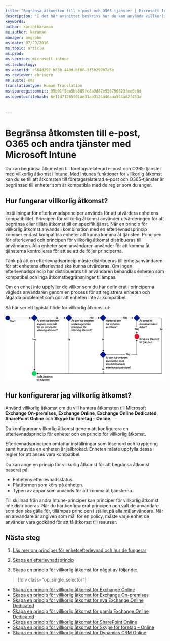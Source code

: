 ```yaml
---
title: "Begränsa åtkomsten till e-post och O365-tjänster | Microsoft Intune"
description: "I det här avsnittet beskrivs hur du kan använda villkorlig åtkomst för att endast tillåta att kompatibla enheter får åtkomst till e-post och företagsdata i SharePoint Online och andra tjänster."
keywords: 
author: karthikaraman
ms.author: karaman
manager: angrobe
ms.date: 07/29/2016
ms.topic: article
ms.prod: 
ms.service: microsoft-intune
ms.technology: 
ms.assetid: c564d292-b83b-440d-bf08-3f5b299b7a5e
ms.reviewer: chrisgre
ms.suite: ems
translationtype: Human Translation
ms.sourcegitcommit: 99b01f5ca5bb389fc8a9d87e956796823fee6c0d
ms.openlocfilehash: 6e11d71265f01ae31ab3124a46aaa544ad2f453a


---
```


# Begränsa åtkomsten till e-post, O365 och andra tjänster med Microsoft Intune
Du kan begränsa åtkomsten till företagsrelaterad e-post och O365-tjänster med villkorlig åtkomst i Intune. Med Intunes funktioner för villkorlig åtkomst kan du se till att åtkomsten till företagsrelaterad e-post och O365-tjänster är begränsad till enheter som är kompatibla med de regler som du anger.
## Hur fungerar villkorlig åtkomst?
Inställningar för efterlevnadsprinciper används för att utvärdera enhetens kompatibilitet. Principen för villkorlig åtkomst använder utvärderingen för att begränsa eller tillåta åtkomst till en specifik tjänst. När en princip för villkorlig åtkomst används i kombination med en efterlevnadsprincip kommer endast kompatibla enheter att kunna komma åt tjänsten. Principen för efterlevnad och principen för villkorlig åtkomst distribueras till användaren. Alla enheter som användaren använder för att komma åt tjänsterna kontrolleras för att se att de följer principerna.

Tänk på att en efterlevnadsprincip måste distribueras till enhetsanvändaren för att enhetens efterlevnad ska kunna utvärderas.
Om ingen efterlevnadsprincip har distribuerats till användaren behandlas enheten som kompatibel och inga åtkomstbegränsningar tillämpas.

Om en enhet inte uppfyller de villkor som du har definierat i principerna vägleds användaren genom en process för att registrera enheten och åtgärda problemet som gör att enheten inte är kompatibel.

Så här ser ett typiskt flöde för villkorlig åtkomst ut:

![Diagrammet visar beslutspunkterna som används för att avgöra om en enhet har åtkomst till en tjänst eller om den blockeras](../media/ConditionalAccess4.png)

## Hur konfigurerar jag villkorlig åtkomst?
Använd villkorlig åtkomst om du vill hantera åtkomsten till Microsoft **Exchange On-premises**, **Exchange Online**, **Exchange Online Dedicated**, **SharePoint Online** och **Skype för företag – Online**.

Du konfigurerar villkorlig åtkomst genom att konfigurera en efterlevnadsprincip för enheter och en princip för villkorlig åtkomst.

Efterlevnadsprincipen omfattar inställningar som lösenord och kryptering samt huruvida en enheten är jailbrokad. Enheten måste uppfylla dessa regler för att anses vara kompatibel.

Du kan ange en princip för villkorlig åtkomst för att begränsa åtkomst baserat på:
- Enhetens efterlevnadsstatus.
- Plattformen som körs på enheten.
- Typen av appar som används för att komma åt tjänsterna.

Till skillnad från andra Intune-principer kan principer för villkorlig åtkomst inte distribueras. När du har konfigurerat principen och valt de användare som den ska gälla för, tillämpas principen i stället på alla målanvändare. När en användare är angiven som mål för en policy, måste varje enhet de använder vara godkänd för att få åtkomst till resurser.


## Nästa steg
1. [Läs mer om principer för enhetsefterlevnad och hur de fungerar ](introduction-to-device-compliance-policies-in-microsoft-intune.md)

2. [Skapa en efterlevnadsprincip](create-a-device-compliance-policy-in-microsoft-intune.md)

2.  Skapa en princip för villkorlig åtkomst för något av följande:
> [!div class="op_single_selector"]
  - [Skapa en princip för villkorlig åtkomst för Exchange Online](restrict-access-to-exchange-online-with-microsoft-intune.md)
  - [Skapa en princip för villkorlig åtkomst för Exchange On-premises](restrict-access-to-exchange-onpremises-with-microsoft-intune.md)
  - [Skapa en princip för villkorlig åtkomst för nya Exchange Online Dedicated](restrict-access-to-exchange-online-with-microsoft-intune.md)
  - [Skapa en princip för villkorlig åtkomst för gamla Exchange Online Dedicated](restrict-access-to-exchange-onpremises-with-microsoft-intune.md)
  - [Skapa en princip för villkorlig åtkomst för SharePoint Online](restrict-access-to-sharepoint-online-with-microsoft-intune.md)
  - [Skapa en princip för villkorlig åtkomst för Skype för företag – Online](restrict-access-to-skype-for-business-online-with-microsoft-intune.md)
  - [Skapa en princip för villkorlig åtkomst för Dynamics CRM Online](restrict-access-to-dynamics-crm-online-with-microsoft-intune.md)



<!--HONumber=Sep16_HO3-->


